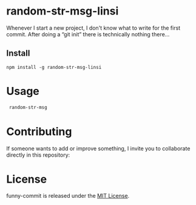 # random-str-msg-linsi

Whenever I start a new project, I don't know what to write for the first commit. After doing a “git init” there is technically nothing there...

## Install

```npm
npm install -g random-str-msg-linsi
```

# Usage

```bash
 random-str-msg
```

# Contributing

If someone wants to add or improve something, I invite you to collaborate directly in this repository: 

# License

funny-commit is released under the [MIT License](https://opensource.org/licenses/MIT).